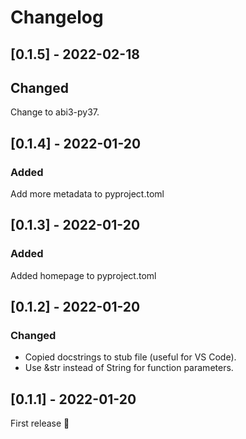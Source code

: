 # Changelog

## [0.1.5] - 2022-02-18

## Changed

Change to abi3-py37.

## [0.1.4] - 2022-01-20

### Added

Add more metadata to pyproject.toml

## [0.1.3] - 2022-01-20

### Added

Added homepage to pyproject.toml

## [0.1.2] - 2022-01-20

### Changed

- Copied docstrings to stub file (useful for VS Code).
- Use &str instead of String for function parameters.

## [0.1.1] - 2022-01-20

First release 🚀
